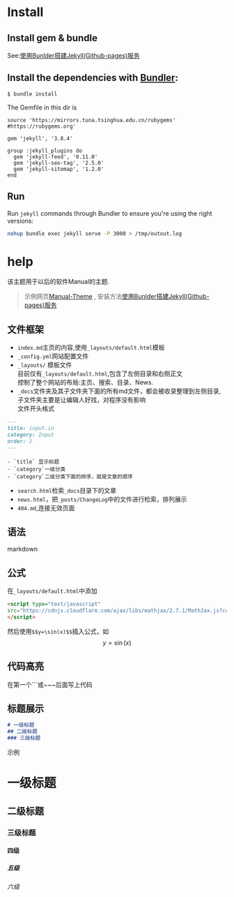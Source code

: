 # Install
## Install gem & bundle
See:[使用Bunlder搭建Jekyll(Github-pages)服务](https://cndaqiang.github.io//2020/04/18/ruby/)
## Install the dependencies with [Bundler](http://bundler.io/):
~~~bash
$ bundle install
~~~
The Gemfile in this dir is
```
source 'https://mirrors.tuna.tsinghua.edu.cn/rubygems'
#https://rubygems.org'

gem 'jekyll', '3.8.4'

group :jekyll_plugins do
  gem 'jekyll-feed', '0.11.0'
  gem 'jekyll-seo-tag', '2.5.0'
  gem 'jekyll-sitemap', '1.2.0'
end
```
## Run

Run `jekyll` commands through Bundler to ensure you're using the right versions:

~~~bash
nohup bundle exec jekyll serve -P 3000 > /tmp/outout.log
~~~

# help


该主题用于以后的软件Manual的主题.
> 示例网页[Manual-Theme](https://cndaqiang.github.io/Manual-Theme/) , 安装方法[使用Bunlder搭建Jekyll(Github-pages)服务](https://cndaqiang.github.io//2020/04/18/ruby/)

## 文件框架
- `index.md`主页的内容,使用`_layouts/default.html`模板
- `_config.yml`网站配置文件
- `_layouts/` 模板文件
<br> 目前仅有`_layouts/default.html`,包含了左侧目录和右侧正文
<br>控制了整个网站的布局:主页、搜索、目录、News.
- `_docs`文件夹及其子文件夹下面的所有md文件，都会被收录整理到左侧目录,子文件夹主要是让编辑人好找，对程序没有影响<br>
文件开头格式
```markdown
---
title: input.in
category: Input
order: 2
---
```

    - `title` 显示标题
    - `category`一级分类
    - `category`二级分类下面的排序，就是文章的顺序
- `search.html`检索`_docs`目录下的文章
- `news.html`，把`_posts/ChangeLog`中的文件进行检索，排列展示
- `404.md`,连接无效页面



## 语法
markdown
## 公式
在`_layouts/default.html`中添加
```html
<script type="text/javascript"
src="https://cdnjs.cloudflare.com/ajax/libs/mathjax/2.7.1/MathJax.js?config=TeX-AMS-MML_HTMLorMML">
</script>
```
然后使用`$$y=\sin(x)$$`插入公式，如$$y=\sin(x)$$

## 代码高亮
在第一个\`\`\`或\~\~\~后面写上代码

## 标题展示
```markdown
# 一级标题
## 二级标题
### 三级标题
```
示例
# 一级标题
## 二级标题
### 三级标题
#### 四级
##### 五级
###### 六级

<br><br><br><br>
